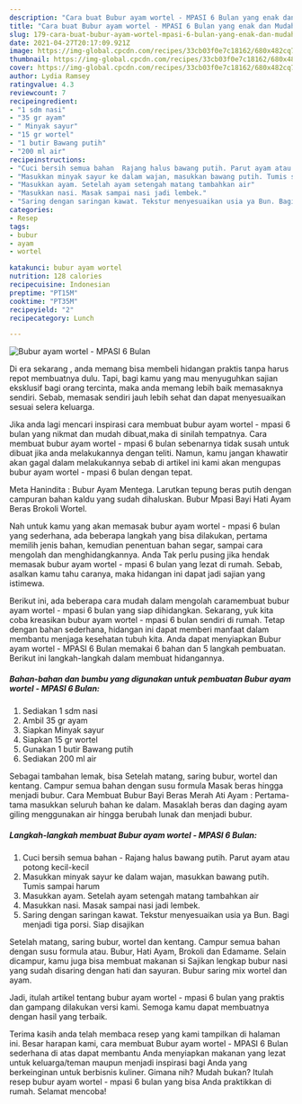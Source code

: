 ```yaml
---
description: "Cara buat Bubur ayam wortel - MPASI 6 Bulan yang enak dan Mudah Dibuat"
title: "Cara buat Bubur ayam wortel - MPASI 6 Bulan yang enak dan Mudah Dibuat"
slug: 179-cara-buat-bubur-ayam-wortel-mpasi-6-bulan-yang-enak-dan-mudah-dibuat
date: 2021-04-27T20:17:09.921Z
image: https://img-global.cpcdn.com/recipes/33cb03f0e7c18162/680x482cq70/bubur-ayam-wortel-mpasi-6-bulan-foto-resep-utama.jpg
thumbnail: https://img-global.cpcdn.com/recipes/33cb03f0e7c18162/680x482cq70/bubur-ayam-wortel-mpasi-6-bulan-foto-resep-utama.jpg
cover: https://img-global.cpcdn.com/recipes/33cb03f0e7c18162/680x482cq70/bubur-ayam-wortel-mpasi-6-bulan-foto-resep-utama.jpg
author: Lydia Ramsey
ratingvalue: 4.3
reviewcount: 7
recipeingredient:
- "1 sdm nasi"
- "35 gr ayam"
- " Minyak sayur"
- "15 gr wortel"
- "1 butir Bawang putih"
- "200 ml air"
recipeinstructions:
- "Cuci bersih semua bahan  Rajang halus bawang putih. Parut ayam atau potong kecil-kecil"
- "Masukkan minyak sayur ke dalam wajan, masukkan bawang putih. Tumis sampai harum"
- "Masukkan ayam. Setelah ayam setengah matang tambahkan air"
- "Masukkan nasi. Masak sampai nasi jadi lembek."
- "Saring dengan saringan kawat. Tekstur menyesuaikan usia ya Bun. Bagi menjadi tiga porsi. Siap disajikan"
categories:
- Resep
tags:
- bubur
- ayam
- wortel

katakunci: bubur ayam wortel 
nutrition: 128 calories
recipecuisine: Indonesian
preptime: "PT15M"
cooktime: "PT35M"
recipeyield: "2"
recipecategory: Lunch

---
```



![Bubur ayam wortel - MPASI 6 Bulan](https://img-global.cpcdn.com/recipes/33cb03f0e7c18162/680x482cq70/bubur-ayam-wortel-mpasi-6-bulan-foto-resep-utama.jpg)

Di era  sekarang , anda memang bisa membeli hidangan praktis tanpa harus repot membuatnya dulu. Tapi, bagi kamu yang mau menyuguhkan sajian eksklusif bagi orang tercinta, maka anda memang lebih baik memasaknya sendiri. Sebab, memasak sendiri jauh lebih sehat dan dapat menyesuaikan sesuai selera keluarga.

Jika anda lagi mencari inspirasi cara membuat bubur ayam wortel - mpasi 6 bulan yang nikmat dan mudah dibuat,maka di sinilah tempatnya. Cara membuat bubur ayam wortel - mpasi 6 bulan  sebenarnya tidak susah untuk dibuat jika anda melakukannya dengan teliti. Namun, kamu jangan khawatir akan gagal dalam melakukannya 
sebab di artikel ini kami akan mengupas bubur ayam wortel - mpasi 6 bulan dengan tepat.  

Meta Hanindita : Bubur Ayam Mentega. Larutkan tepung beras putih dengan campuran bahan kaldu yang sudah dihaluskan. Bubur Mpasi Bayi Hati Ayam Beras Brokoli Wortel.

Nah untuk kamu yang akan memasak bubur ayam wortel - mpasi 6 bulan yang sederhana, ada beberapa langkah yang bisa dilakukan, pertama memilih jenis bahan, kemudian penentuan bahan segar, sampai cara mengolah dan menghidangkannya. Anda Tak perlu pusing jika hendak memasak bubur ayam wortel - mpasi 6 bulan yang lezat di rumah. Sebab, asalkan kamu  tahu caranya, maka hidangan ini dapat jadi sajian yang istimewa.

Berikut ini, ada beberapa cara mudah dalam mengolah caramembuat bubur ayam wortel - mpasi 6 bulan yang siap dihidangkan. Sekarang, yuk kita coba kreasikan bubur ayam wortel - mpasi 6 bulan sendiri di rumah. Tetap dengan bahan sederhana, hidangan ini dapat memberi manfaat dalam membantu menjaga kesehatan tubuh kita. Anda dapat menyiapkan Bubur ayam wortel - MPASI 6 Bulan memakai 6 bahan dan 5 langkah pembuatan. Berikut ini langkah-langkah dalam membuat hidangannya.

<!--inarticleads1-->

##### Bahan-bahan dan bumbu yang digunakan untuk pembuatan Bubur ayam wortel - MPASI 6 Bulan:

1. Sediakan 1 sdm nasi
1. Ambil 35 gr ayam
1. Siapkan  Minyak sayur
1. Siapkan 15 gr wortel
1. Gunakan 1 butir Bawang putih
1. Sediakan 200 ml air


Sebagai tambahan lemak, bisa Setelah matang, saring bubur, wortel dan kentang. Campur semua bahan dengan susu formula Masak beras hingga menjadi bubur. Cara Membuat Bubur Bayi Beras Merah Ati Ayam : Pertama-tama masukkan seluruh bahan ke dalam. Masaklah beras dan daging ayam giling menggunakan air hingga berubah lunak dan menjadi bubur. 

<!--inarticleads2-->

##### Langkah-langkah membuat Bubur ayam wortel - MPASI 6 Bulan:

1. Cuci bersih semua bahan -  Rajang halus bawang putih. Parut ayam atau potong kecil-kecil
1. Masukkan minyak sayur ke dalam wajan, masukkan bawang putih. Tumis sampai harum
1. Masukkan ayam. Setelah ayam setengah matang tambahkan air
1. Masukkan nasi. Masak sampai nasi jadi lembek.
1. Saring dengan saringan kawat. Tekstur menyesuaikan usia ya Bun. Bagi menjadi tiga porsi. Siap disajikan


Setelah matang, saring bubur, wortel dan kentang. Campur semua bahan dengan susu formula atau. Bubur, Hati Ayam, Brokoli dan Edamame. Selain dicampur, kamu juga bisa membuat makanan si Sajikan lengkap bubur nasi yang sudah disaring dengan hati dan sayuran. Bubur saring mix wortel dan ayam. 

Jadi, itulah artikel tentang  bubur ayam wortel - mpasi 6 bulan  yang praktis dan gampang dilakukan versi kami. Semoga kamu dapat membuatnya dengan hasil yang terbaik. 

Terima kasih anda telah membaca resep yang kami tampilkan di halaman ini. Besar harapan kami, cara membuat  Bubur ayam wortel - MPASI 6 Bulan sederhana di atas dapat membantu Anda menyiapkan makanan yang lezat untuk keluarga/teman maupun menjadi inspirasi bagi Anda yang berkeinginan untuk berbisnis kuliner. Gimana nih? Mudah bukan? Itulah resep bubur ayam wortel - mpasi 6 bulan yang bisa Anda praktikkan di rumah. Selamat mencoba!

